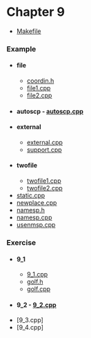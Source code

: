 # Chapter 9

* [Makefile](Makefile)

### Example
* #### file
    * [coordin.h](coordin.h)
    * [file1.cpp](file1.cpp)
    * [file2.cpp](file2.cpp)
* #### autoscp - [autoscp.cpp](autoscp.cpp)
* #### external
    * [external.cpp](external.cpp)
    * [support.cpp](support.cpp)
* #### twofile
    * [twofile1.cpp](twofile1.cpp)
    * [twofile2.cpp](twofile2.cpp)
* [static.cpp](static.cpp)
* [newplace.cpp](newplace.cpp)
* [namesp.h](namesp.h)
* [namesp.cpp](namesp.cpp)
* [usenmsp.cpp](usenmsp.cpp)

### Exercise
* #### 9_1
    * [9_1.cpp](9_1.cpp)
    * [golf.h](golf.h)
    * [golf.cpp](golf.cpp)
* #### 9_2 - [9_2.cpp](9_2.cpp)
* [9_3.cpp]
* [9_4.cpp]

